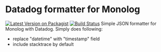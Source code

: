 # Datadog formatter for Monolog
[![Latest Version on Packagist](https://img.shields.io/packagist/v/mehr-it/monolog-datadog-formatter.svg?style=flat-square)](https://packagist.org/packages/mehr-it/monolog-datadog-formatter)
[![Build Status](https://travis-ci.org/mehr-it/monolog-datadog-formatter.svg?branch=master)](https://travis-ci.org/mehr-it/monolog-datadog-formatter)
Simple JSON formatter for Monolog with Datadog. Simply does following:

* replace "datetime" with "timestamp" field
* include stacktrace by default